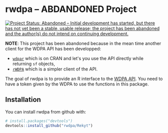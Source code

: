# rwdpa – ABDANDONED Project

[![Project Status: Abandoned – Initial development has started, but there has not yet been a stable, usable release; the project has been abandoned and the author(s) do not intend on continuing development.](https://www.repostatus.org/badges/latest/abandoned.svg)](https://www.repostatus.org/#abandoned)

**NOTE**: This project has been abandoned because in the mean time another client for the WDPA API has been developped:

* [`wdpar`](https://github.com/prioritizr/wdpar) which is on CRAN and let's you use the API directly while returning `sf` objects,
* [`rWDPA`](https://github.com/ljvillanueva/rWDPA) which is a simpler client of the API.

The goal of rwdpa is to provide an R interface to the [WDPA API](https://api.protectedplanet.net/).
You need to have a token given by the WDPA to use the functions in this package.

## Installation

You can install rwdpa from github with:

```R
# install.packages("devtools")
devtools::install_github("rwdpa/Rekyt")
```
